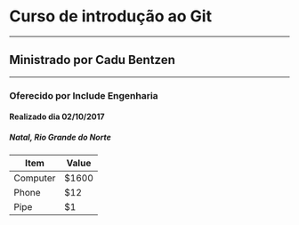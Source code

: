 # Curso de introdução ao Git
***
## Ministrado por Cadu Bentzen
***
### Oferecido por Include Engenharia

#### Realizado dia 02/10/2017

##### Natal, Rio Grande do Norte

Item     | Value
-------- | ---
Computer | $1600
Phone    | $12
Pipe     | $1
